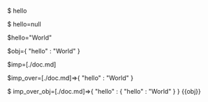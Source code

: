 $ hello

$ hello=null

$hello="World"

$obj={
    "hello" : "World"
}

$imp=[./doc.md]

$imp_over=[./doc.md]=>{
    "hello" : "World"
}

$ imp_over_obj=[./doc.md]=>{
    "hello" : {
        "hello" : "World"
    }
}
{{obj}}